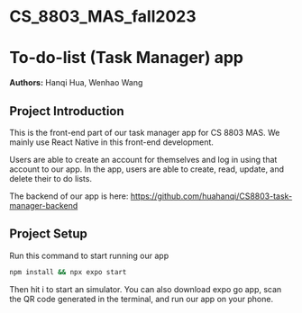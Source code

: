 # CS_8803_MAS_fall2023
# To-do-list (Task Manager) app
**Authors:** Hanqi Hua, Wenhao Wang


## Project Introduction
This is the front-end part of our task manager app for CS 8803 MAS. We mainly use React Native in this front-end development. <br>

Users are able to create an account for themselves and log in using that account to our app. In the app, users are able to create, read, update, and delete their to do lists. 

The backend of our app is here: https://github.com/huahanqi/CS8803-task-manager-backend


## Project Setup

Run this command to start running our app

```bash
npm install && npx expo start
```
Then hit i to start an simulator. 
You can also download expo go app, scan the QR code generated in the terminal, and run our app on your phone. 
